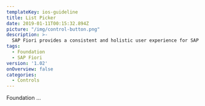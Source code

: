 ```yaml
---
templateKey: ios-guideline
title: List Picker
date: 2019-01-11T00:15:32.894Z
picture: "/img/control-button.png"
description: >-
  SAP Fiori provides a consistent and holistic user experience for SAP software. By creating visually pleasing designs with a strong focus on ease of use, the experience is intuitive and simple, across all devices. With effortless interaction patterns, the SAP Fiori UX is designed for a powerful impact across your enterprise.
tags:
  - Foundation
  - SAP Fiori
version: '1.02'
onOverview: false
categories:
  - Controls
---
```





Foundation ...
